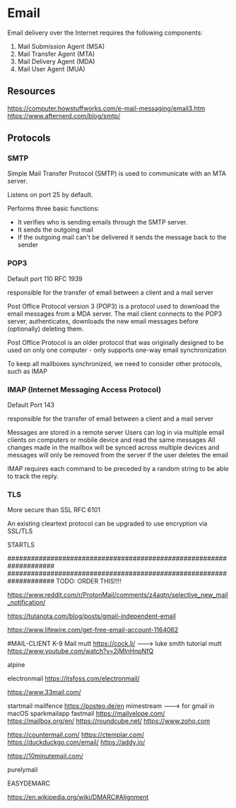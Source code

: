# Email

Email delivery over the Internet requires the following components:

1. Mail Submission Agent (MSA)
2. Mail Transfer Agent (MTA)
3. Mail Delivery Agent (MDA)
4. Mail User Agent (MUA)



## Resources
<https://computer.howstuffworks.com/e-mail-messaging/email3.htm>
<https://www.afternerd.com/blog/smtp/>


## Protocols

### SMTP
Simple Mail Transfer Protocol (SMTP) is used to communicate with an MTA server.

Listens on port 25 by default.


Performs three basic functions:

- It verifies who is sending emails through the SMTP server.
- It sends the outgoing mail
- If the outgoing mail can't be delivered it sends the message back to the sender





### POP3
Default port 110
RFC 1939

responsible for the transfer of email between a client and a mail server

Post Office Protocol version 3 (POP3) is a protocol used to download the email messages from a MDA server.
The mail client connects to the POP3 server, authenticates, downloads the new email messages before (optionally) deleting them.

Post Office Protocol is an older protocol that was originally designed to be used on only one computer - only supports one-way email synchronization

To keep all mailboxes synchronized, we need to consider other protocols, such as IMAP



### IMAP (Internet Messaging Access Protocol)
Default Port 143

responsible for the transfer of email between a client and a mail server

Messages are stored in a remote server
Users can log in via multiple email clients on computers or mobile device and read the same messages
All changes made in the mailbox will be synced across multiple devices and messages will only be removed from the server if the user deletes the email


IMAP requires each command to be preceded by a random string to be able to track the reply.






### TLS
More secure than SSL
RFC 6101

An existing cleartext protocol can be upgraded to use encryption via SSL/TLS













STARTLS











####################################################################
####################################################################
TODO: ORDER THIS!!!!






https://www.reddit.com/r/ProtonMail/comments/z4aqtn/selective_new_mail_notification/


https://tutanota.com/blog/posts/gmail-independent-email


https://www.lifewire.com/get-free-email-account-1164062








#MAIL-CLIENT
K-9 Mail
mutt
https://cock.li/ ---> luke smith tutorial mutt https://www.youtube.com/watch?v=2jMInHnpNfQ

alpine


electronmail
https://itsfoss.com/electronmail/

https://www.33mail.com/



startmail
mailfence 
https://posteo.de/en
mimestream --->  for gmail in macOS
sparkmailapp
fastmail
https://mailvelope.com/
https://mailbox.org/en/
https://roundcube.net/
https://www.zoho.com

https://countermail.com/
https://ctemplar.com/
https://duckduckgo.com/email/
https://addy.io/

https://10minutemail.com/


purelymail


EASYDEMARC

https://en.wikipedia.org/wiki/DMARC#Alignment

